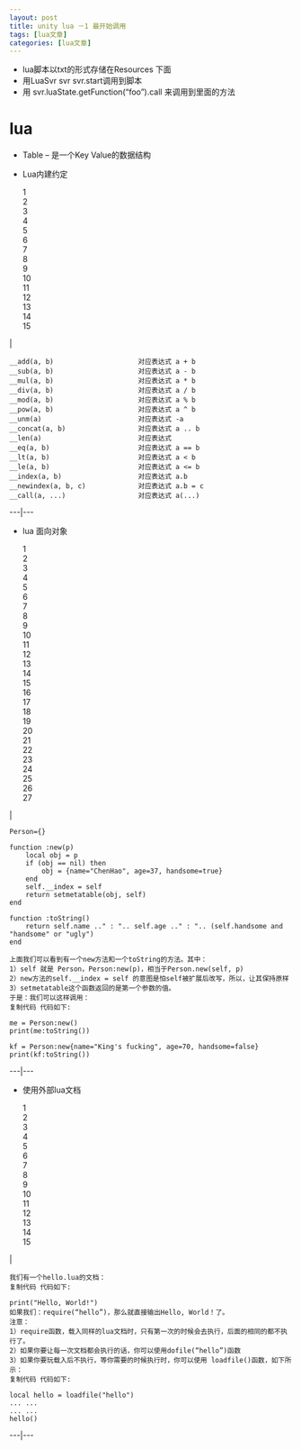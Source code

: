 ```yaml
---
layout: post
title: unity lua －1 最开始调用 
tags: [lua文章]
categories: [lua文章]
---
```

  * lua脚本以txt的形式存储在Resources 下面
  * 用LuaSvr svr svr.start调用到脚本 
  * 用 svr.luaState.getFunction(“foo”).call 来调用到里面的方法

# [](https://czy123.github.io/#lua "lua")lua

  * Table – 是一个Key Value的数据结构
  * Lua内建约定

    
    
    1  
    2  
    3  
    4  
    5  
    6  
    7  
    8  
    9  
    10  
    11  
    12  
    13  
    14  
    15  
    

|

    
    
    __add(a, b)                     对应表达式 a + b  
    __sub(a, b)                     对应表达式 a - b  
    __mul(a, b)                     对应表达式 a * b  
    __div(a, b)                     对应表达式 a / b  
    __mod(a, b)                     对应表达式 a % b  
    __pow(a, b)                     对应表达式 a ^ b  
    __unm(a)                        对应表达式 -a  
    __concat(a, b)                  对应表达式 a .. b  
    __len(a)                        对应表达式   
    __eq(a, b)                      对应表达式 a == b  
    __lt(a, b)                      对应表达式 a < b  
    __le(a, b)                      对应表达式 a <= b  
    __index(a, b)                   对应表达式 a.b  
    __newindex(a, b, c)             对应表达式 a.b = c  
    __call(a, ...)                  对应表达式 a(...)  
      
  
---|---  
  
  * lua 面向对象

    
    
    1  
    2  
    3  
    4  
    5  
    6  
    7  
    8  
    9  
    10  
    11  
    12  
    13  
    14  
    15  
    16  
    17  
    18  
    19  
    20  
    21  
    22  
    23  
    24  
    25  
    26  
    27  
    

|

    
    
    Person={}  
       
    function :new(p)  
        local obj = p  
        if (obj == nil) then  
            obj = {name="ChenHao", age=37, handsome=true}  
        end  
        self.__index = self  
        return setmetatable(obj, self)  
    end  
       
    function :toString()  
        return self.name .." : ".. self.age .." : ".. (self.handsome and "handsome" or "ugly")  
    end  
      
    上面我们可以看到有一个new方法和一个toString的方法。其中：  
    1）self 就是 Person，Person:new(p)，相当于Person.new(self, p)  
    2）new方法的self.__index = self 的意图是怕self被扩展后改写，所以，让其保持原样  
    3）setmetatable这个函数返回的是第一个参数的值。  
    于是：我们可以这样调用：  
    复制代码 代码如下:  
      
    me = Person:new()  
    print(me:toString())  
       
    kf = Person:new{name="King's fucking", age=70, handsome=false}  
    print(kf:toString())  
      
  
---|---  
  
  * 使用外部lua文档

    
    
    1  
    2  
    3  
    4  
    5  
    6  
    7  
    8  
    9  
    10  
    11  
    12  
    13  
    14  
    15  
    

|

    
    
    我们有一个hello.lua的文档：  
    复制代码 代码如下:  
      
    print("Hello, World!")  
    如果我们：require(“hello”)，那么就直接输出Hello, World！了。  
    注意：  
    1）require函数，载入同样的lua文档时，只有第一次的时候会去执行，后面的相同的都不执行了。  
    2）如果你要让每一次文档都会执行的话，你可以使用dofile(“hello”)函数  
    3）如果你要玩载入后不执行，等你需要的时候执行时，你可以使用 loadfile()函数，如下所示：  
    复制代码 代码如下:  
      
    local hello = loadfile("hello")  
    ... ...  
    ... ...  
    hello()  
      
  
---|---